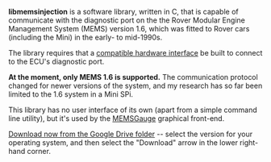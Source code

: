 **libmemsinjection** is a software library, written in C, that is capable of communicate with the diagnostic port on the the Rover Modular Engine Management System (MEMS) version 1.6, which was fitted to Rover cars (including the Mini) in the early- to mid-1990s.

The library requires that a [compatible hardware interface](https://code.google.com/p/libmemsinjection/wiki/HardwareInterface) be built to connect to the ECU's diagnostic port.

**At the moment, only MEMS 1.6 is supported.** The communication protocol changed for newer versions of the system, and my research has so far been limited to the 1.6 system in a Mini SPi.

This library has no user interface of its own (apart from a simple command line utility), but it's used by the [MEMSGauge](https://code.google.com/p/memsgauge) graphical front-end.

[Download now from the Google Drive folder](https://drive.google.com/folderview?id=0B83FOZ5t1n4cd2t6dlA0RVpJRlk&usp=sharing#list) -- select the version for your operating system, and then select the "Download" arrow in the lower right-hand corner.